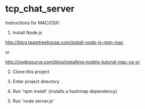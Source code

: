 # tcp_chat_server

Instructions for MAC/OSX:
1. Install Node.js

http://blog.teamtreehouse.com/install-node-js-npm-mac

or

http://nodesource.com/blog/installing-nodejs-tutorial-mac-os-x/

2. Clone this project

3. Enter project directory

4. Run 'npm install' (installs a hashmap dependency)

5. Run 'node server.js'
